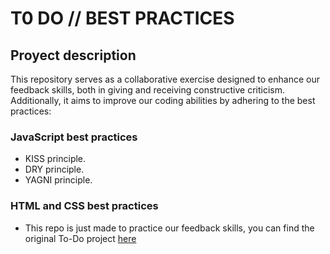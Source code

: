 # T0 DO // BEST PRACTICES

## Proyect description

This repository serves as a collaborative exercise designed to enhance our feedback skills, both in giving and receiving constructive criticism. Additionally, it aims to improve our coding abilities by adhering to the best practices:

### JavaScript best practices

- KISS principle.
- DRY principle.
- YAGNI principle.

### HTML and CSS best practices

* This repo is just made to practice our feedback skills, you can find the original To-Do project [here](https://github.com/rivasbolinga/ToDo-React)
